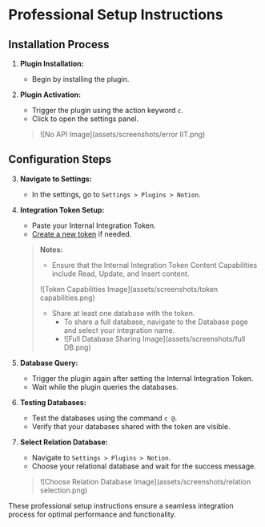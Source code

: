 # Professional Setup Instructions

## Installation Process

1. **Plugin Installation:**
   - Begin by installing the plugin.

2. **Plugin Activation:**
   - Trigger the plugin using the action keyword `c`.
   - Click to open the settings panel.

   > ![No API Image](assets/screenshots/error IIT.png)

## Configuration Steps

3. **Navigate to Settings:**
   - In the settings, go to `Settings > Plugins > Notion`.

4. **Integration Token Setup:**
   - Paste your Internal Integration Token.
   - [Create a new token](https://www.notion.so/my-integrations) if needed.

   > **Notes:**
   > - Ensure that the Internal Integration Token Content Capabilities include Read, Update, and Insert content.
   >   
   >  ![Token Capabilities Image](assets/screenshots/token capabilities.png)
   >
   > - Share at least one database with the token.
   >    - To share a full database, navigate to the Database page and select your integration name.
   >    - ![Full Database Sharing Image](assets/screenshots/full DB.png)

5. **Database Query:**
   - Trigger the plugin again after setting the Internal Integration Token.
   - Wait while the plugin queries the databases.

6. **Testing Databases:**
   - Test the databases using the command `c @`.
   - Verify that your databases shared with the token are visible.

7. **Select Relation Database:**
   - Navigate to `Settings > Plugins > Notion`.
   - Choose your relational database and wait for the success message.

   > ![Choose Relation Database Image](assets/screenshots/relation selection.png)

These professional setup instructions ensure a seamless integration process for optimal performance and functionality.
